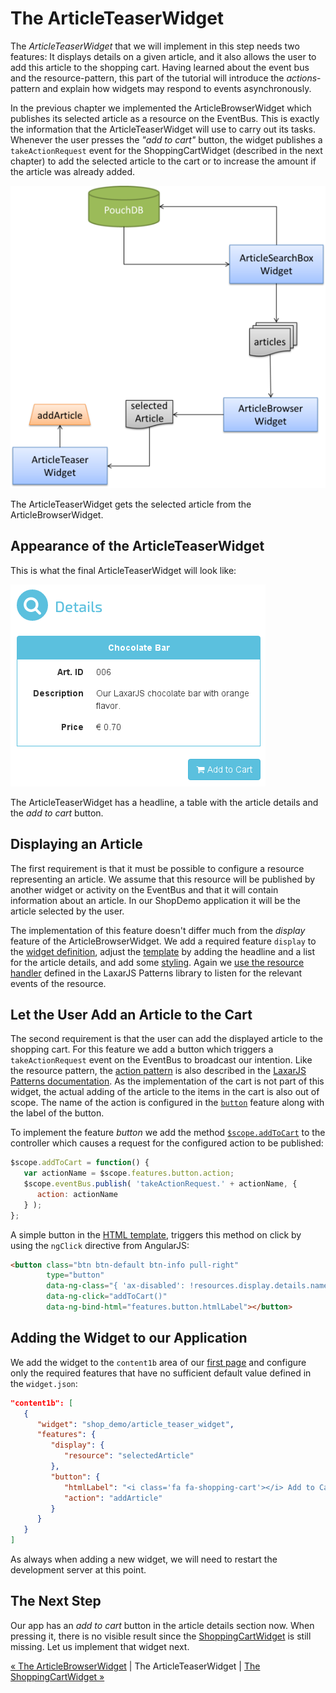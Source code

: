 # The ArticleTeaserWidget

The _ArticleTeaserWidget_ that we will implement in this step needs two features:
It displays details on a given article, and it also allows the user to add this article to the shopping cart.
Having learned about the event bus and the resource-pattern, this part of the tutorial will introduce the _actions_-pattern and explain how widgets may respond to events asynchronously.

In the previous chapter we implemented the ArticleBrowserWidget which publishes its selected article as a resource on the EventBus.
This is exactly the information that the ArticleTeaserWidget will use to carry out its tasks.
Whenever the user presses the _"add to cart"_ button, the widget publishes a `takeActionRequest` event for the ShoppingCartWidget (described in the next chapter) to add the selected article to the cart or to increase the amount if the article was already added.

![Step 6](img/step6.png)

The ArticleTeaserWidget gets the selected article from the ArticleBrowserWidget.


## Appearance of the ArticleTeaserWidget

This is what the final ArticleTeaserWidget will look like:

![ArticleTeaserWidget](img/article_teaser_widget.png)

The ArticleTeaserWidget has a headline, a table with the article details and the *add to cart* button.


## Displaying an Article

The first requirement is that it must be possible to configure a resource representing an article.
We assume that this resource will be published by another widget or activity on the EventBus and that it will contain information about an article.
In our ShopDemo application it will be the article selected by the user.

The implementation of this feature doesn't differ much from the *display* feature of the ArticleBrowserWidget.
We add a required feature `display` to the [widget definition](../../includes/widgets/shop_demo/article_teaser_widget/widget.json#L20), adjust the [template](../../includes/widgets/shop_demo/article_teaser_widget/default.theme/article_teaser_widget.html) by adding the headline and a list for the article details, and add some [styling](../../includes/widgets/shop_demo/article_teaser_widget/default.theme/css/article_teaser_widget.css).
Again we [use the resource handler](../../includes/widgets/shop_demo/article_teaser_widget/article_teaser_widget.js#L24) defined in the LaxarJS Patterns library to listen for the relevant events of the resource.


## Let the User Add an Article to the Cart

The second requirement is that the user can add the displayed article to the shopping cart.
For this feature we add a button which triggers a `takeActionRequest` event on the EventBus to broadcast our intention.
Like the resource pattern, the [action pattern](https://github.com/LaxarJS/laxar_patterns/blob/master/docs/patterns/actions.md#action-patterns) is also described in the [LaxarJS Patterns documentation](https://github.com/LaxarJS/laxar_patterns/blob/master/docs/index.md#laxarjs-patterns).
As the implementation of the cart is not part of this widget, the actual adding of the article to the items in the cart is also out of scope.
The name of the action is configured in the [`button`](../../includes/widgets/shop_demo/article_teaser_widget/widget.json#L58) feature along with the label of the button.

To implement the feature *button* we add the method [`$scope.addToCart`](../../includes/widgets/shop_demo/article_teaser_widget/article_teaser_widget.js#L26) to the controller which causes a request for the configured action to be published:

```javascript
$scope.addToCart = function() {
   var actionName = $scope.features.button.action;
   $scope.eventBus.publish( 'takeActionRequest.' + actionName, {
      action: actionName
   } );
};
```

A simple button in the [HTML template](../../includes/widgets/shop_demo/article_teaser_widget/default.theme/article_teaser_widget.html#L25), triggers this method on click by using the `ngClick` directive from AngularJS:

```html
<button class="btn btn-default btn-info pull-right"
        type="button"
        data-ng-class="{ 'ax-disabled': !resources.display.details.name }"
        data-ng-click="addToCart()"
        data-ng-bind-html="features.button.htmlLabel"></button>
```


## Adding the Widget to our Application

We add the widget to the `content1b` area of our [first page](../../application/pages/shop_demo.json#L63) and configure only the required features that have no sufficient default value defined in the `widget.json`:

```json
"content1b": [
   {
      "widget": "shop_demo/article_teaser_widget",
      "features": {
         "display": {
            "resource": "selectedArticle"
         },
         "button": {
            "htmlLabel": "<i class='fa fa-shopping-cart'></i> Add to Cart",
            "action": "addArticle"
         }
      }
   }
]
```

As always when adding a new widget, we will need to restart the development server at this point.


## The Next Step

Our app has an *add to cart* button in the article details section now.
When pressing it, there is no visible result since the [ShoppingCartWidget](07_shopping_cart_widget.md) is still missing.
Let us implement that widget next.

[« The ArticleBrowserWidget](05_article_browser_widget.md) | The ArticleTeaserWidget | [The ShoppingCartWidget »](07_shopping_cart_widget.md)
